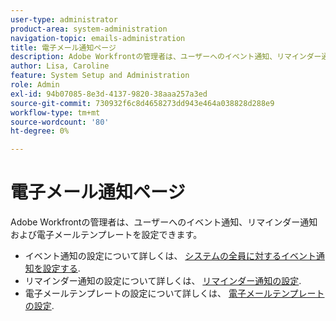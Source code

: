 ```yaml
---
user-type: administrator
product-area: system-administration
navigation-topic: emails-administration
title: 電子メール通知ページ
description: Adobe Workfrontの管理者は、ユーザーへのイベント通知、リマインダー通知および電子メールテンプレートを設定できます。
author: Lisa, Caroline
feature: System Setup and Administration
role: Admin
exl-id: 94b07085-8e3d-4137-9820-38aaa257a3ed
source-git-commit: 730932f6c8d4658273dd943e464a038828d288e9
workflow-type: tm+mt
source-wordcount: '80'
ht-degree: 0%

---
```


# 電子メール通知ページ

Adobe Workfrontの管理者は、ユーザーへのイベント通知、リマインダー通知および電子メールテンプレートを設定できます。

* イベント通知の設定について詳しくは、 [システムの全員に対するイベント通知を設定する](../../../administration-and-setup/manage-workfront/emails/configure-event-notifications-for-everyone-in-the-system.md).
* リマインダー通知の設定について詳しくは、 [リマインダー通知の設定](../../../administration-and-setup/manage-workfront/emails/set-up-reminder-notifications.md).
* 電子メールテンプレートの設定について詳しくは、 [電子メールテンプレートの設定](../../../administration-and-setup/manage-workfront/emails/configure-email-templates.md).
